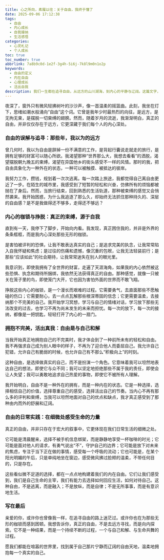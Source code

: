 ```yaml
---
title: 心之所向，素履以往：关于自由，我终于懂了
date: 2025-09-06 17:12:38
tags:
  - 自由
  - 内心成长
  - 自我接纳
  - 生活感悟
categories:
  - 心灵札记
  - 个人成长
toc: true
toc_number: true
abbrlink: 7a8b9c0d-1e2f-3g4h-5i6j-7k8l9m0n1o2p
keywords:
  - 自由的定义
  - 内在自由
  - 心理成长
  - 活出自我
description: 我们一生都在追寻自由，从远方的山川湖海，到内心的平静与辽阔。这篇文字，是我关于自由的真实感悟，关于如何从外在的喧嚣，走向内在的安宁与自我和解。愿它能触动你，也愿你找到属于自己的那片自由天地。
---
```


夜深了，窗外只有微风轻拂树叶的沙沙声，像一首温柔的摇篮曲。此刻，我坐在灯下，思绪如潮水般涌向“自由”这个词。它曾是我年少时最热烈的向往，是远方，是无拘无束，是摆脱一切束缚的翅膀。然而，随着岁月的流逝，我渐渐明白，真正的自由，并非仅仅存在于远方，它更深藏于我们每个人的内心深处。

### 自由的误解与追寻：那些年，我以为的远方

曾几何时，我以为自由是辞掉一份不满意的工作，是背起行囊说走就走的旅行，是拥有足够的财富可以随心所欲。我渴望那种“世界那么大，我想去看看”的洒脱，渴望摆脱朝九晚五的束缚，渴望在异国他乡的街头感受不一样的风情。那时的我，把自由具象化为一种外在的状态，一种可以被触摸、被抵达的彼岸。

我努力工作，攒钱，规划着一次次逃离。每一次踏上旅途，我都觉得自己离自由更近了一步。在陌生的城市里，我感受到了短暂的轻松和兴奋，仿佛所有的烦恼都被抛在了身后。然而，当旅行结束，回到熟悉的生活轨道，那种被束缚的感觉又会悄然袭来。我开始困惑，为什么我追逐了那么久，却始终无法抓住那种持久的、深层的自由感？是不是我做得还不够多，走得还不够远？

### 内心的枷锁与挣脱：真正的束缚，源于自我

直到有一天，我停下了脚步，开始向内看。我发现，真正困住我的，并非是外界的条条框框，而是我内心深处那些无形的枷锁。

是害怕被评判的恐惧，让我不敢表达真实的自己；是追求完美的执念，让我常常陷入自我怀疑和焦虑；是过往的伤痛和遗憾，像沉重的包袱，让我无法轻装前行；是那些“应该如此”的社会期待，让我常常迷失在别人的眼光里。

我意识到，即使我拥有了全世界的财富，走遍了天涯海角，如果我的内心依然被这些恐惧、执念和期待所捆绑，我依然无法获得真正的自由。那种感觉，就像一只被关在笼子里的鸟，即使笼门大开，它也因为害怕外面的世界而不敢飞翔。

挣脱这些内心的枷锁，是一个漫长而艰难的过程。它需要勇气，去直面那些不愿触碰的伤口；它需要耐心，去一点点瓦解那些根深蒂固的信念；它更需要温柔，去接纳那个不完美的自己。我开始学习冥想，学习与自己的情绪对话，学习放下那些无法改变的过去，也学习不再为尚未发生的未来而担忧。每一次的放下，每一次的接纳，都像是一把钥匙，轻轻打开了内心的一扇门。

### 拥抱不完美，活出真我：自由是与自己和解

当我开始真正地拥抱自己的不完美时，我才体会到了一种前所未有的轻松和自由。我不再强求自己成为别人眼中的样子，不再为了迎合他人而委屈自己。我允许自己犯错，允许自己有脆弱的时候，也允许自己有不那么“积极向上”的时刻。

这种自由，是选择做真实的自己，而不是扮演一个角色。它意味着我可以坦然地表达自己的想法，即使它与众不同；我可以坚定地拒绝那些不属于我的责任，即使会让人失望；我可以勇敢地追求自己热爱的事物，即使它不被所有人理解。

我开始明白，自由不是一种外在的拥有，而是一种内在的状态。它是一种选择，选择相信自己的价值，选择尊重自己的感受，选择活出自己的节奏。当内心不再有那么多的评判和束缚，当我可以坦然地面对自己的优点和缺点，我才真正感受到了那种由内而外的舒展和辽阔。

### 自由的日常实践：在细微处感受生命的力量

真正的自由，并非只存在于宏大的叙事中，它更体现在我们日常生活的细微之处。

它可能是清晨醒来，选择不被手机信息绑架，而是静静地享受一杯咖啡的时光；它可能是面对他人的请求，有勇气说出“不”，守护自己的边界；它可能是放下对未来的焦虑，专注于当下正在做的事情，感受每一个呼吸的流动；它也可能是，在某个阳光明媚的午后，只是单纯地坐在窗边，感受微风拂过脸颊的温柔，不带任何目的，只是存在。

这些看似微不足道的选择，都在一点点地构建着我们的内在自由。它们让我们感受到，我们是自己生命的主宰，我们有能力去选择如何回应生活，如何对待自己。这种自由，不是逃离，而是融入；不是放纵，而是自律；不是无所事事，而是有意识地生活。

### 写在最后

亲爱的你，或许你也曾像我一样，在追寻自由的路上迷茫过。或许你也在为那些无形的枷锁而感到困顿。我想告诉你，真正的自由，不是去远方寻找，而是向内探索。它不是一种结果，而是一个持续不断的过程，一个与自己和解、与生命共舞的过程。

愿我们都能在喧嚣的世界里，找到属于自己那片宁静而辽阔的自由天地，温柔地拥抱每一个真实的自己。